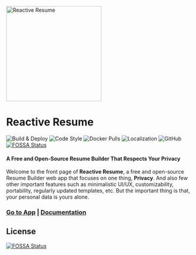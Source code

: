 <img src="https://i.imgur.com/4eps4gP.png" alt="Reactive Resume" width="256px"  height="256px"/>

# Reactive Resume

![Build & Deploy](https://github.com/AmruthPillai/Reactive-Resume/workflows/Build%20&%20Deploy/badge.svg)
![Code Style](https://badgen.net/badge/code%20style/airbnb/ff5a5f?icon=airbnb)
![Docker Pulls](https://img.shields.io/docker/pulls/amruthpillai/reactive-resume)
![Localization](https://badges.crowdin.net/reactive-resume/localized.svg)
![GitHub](https://img.shields.io/github/license/AmruthPillai/Reactive-Resume)
[![FOSSA Status](https://app.fossa.io/api/projects/git%2Bgithub.com%2FAmruthPillai%2FReactive-Resume.svg?type=shield)](https://app.fossa.io/projects/git%2Bgithub.com%2FAmruthPillai%2FReactive-Resume?ref=badge_shield)

#### A Free and Open-Source Resume Builder That Respects Your Privacy

Welcome to the front page of **Reactive Resume**, a free and open-source Resume Builder web app that focuses on one thing, **Privacy**. And also few other important features such as minimalistic UI/UX, customizability, portability, regularly updated templates, etc. But the important thing is that, your personal data is yours alone.

### [Go to App](https://rxresu.me/) | [Documentation](https://docs.rxresu.me/)


## License
[![FOSSA Status](https://app.fossa.io/api/projects/git%2Bgithub.com%2FAmruthPillai%2FReactive-Resume.svg?type=large)](https://app.fossa.io/projects/git%2Bgithub.com%2FAmruthPillai%2FReactive-Resume?ref=badge_large)